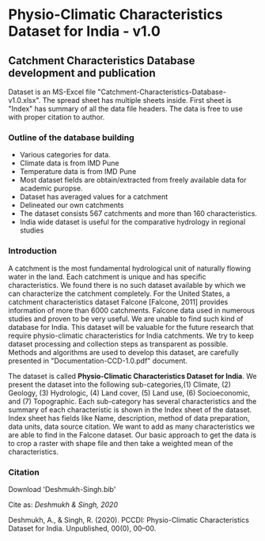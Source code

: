 <!-- An overview of file for the dataset -->
# Physio-Climatic Characteristics Dataset for India - v1.0
## Catchment Characteristics Database development and publication

Dataset is an MS-Excel file "Catchment-Characteristics-Database-v1.0.xlsx". The spread sheet has multiple sheets inside. First sheet is "Index" has summary of all the data file headers. The data is free to use with proper citation to author. 

### Outline of the database building
* Various categories for data.
* Climate data is from IMD Pune
* Temperature data is from IMD Pune
* Most dataset fields are obtain/extracted from freely available data for academic puropse.
* Dataset has averaged values for a catchment 
* Delineated our own catchments
* The dataset consists 567 catchments and more than 160 characteristics.
* India wide dataset is useful for the comparative hydrology in regional studies

### Introduction 
A catchment is the most fundamental hydrological unit of naturally flowing water in the land. Each catchment is unique and has specific characteristics. We found there is no such dataset available by which we can characterize the catchment completely. For the United States, a catchment characteristics dataset Falcone [Falcone, 2011] provides information of more than 6000 catchments. Falcone data used in numerous studies and proven to be very useful. We are unable to find such kind of database for India. This dataset will be valuable for the future research that require physio-climatic characteristics for India catchments. We try to keep dataset processing and collection steps as transparent as possible. Methods and algorithms are used to develop this dataset, are carefully presented in "Documentation-CCD-1.0.pdf" document.

The dataset is called **Physio-Climatic Characteristics  Dataset for India**. We present the dataset into the following sub-categories,(1) Climate, (2) Geology, (3) Hydrologic, (4) Land cover, (5) Land use, (6) Socioeconomic, and (7) Topographic. Each sub-category has several characteristics and the summary of each characteristic is shown in the Index sheet of the dataset. Index sheet has fields like Name, description, method of data preparation, data units, data source citation. We want to add as many characteristics we are able to find in the Falcone dataset. Our basic approach to get the data is to crop a raster with shape file and then take a weighted mean of the characteristics.

### Citation
Download 'Deshmukh-Singh.bib'

Cite as: *Deshmukh & Singh, 2020*

Deshmukh, A., & Singh, R. (2020). PCCDI: Physio-Climatic Characteristics Dataset for India. Unpublished, 00(0), 00–00.
